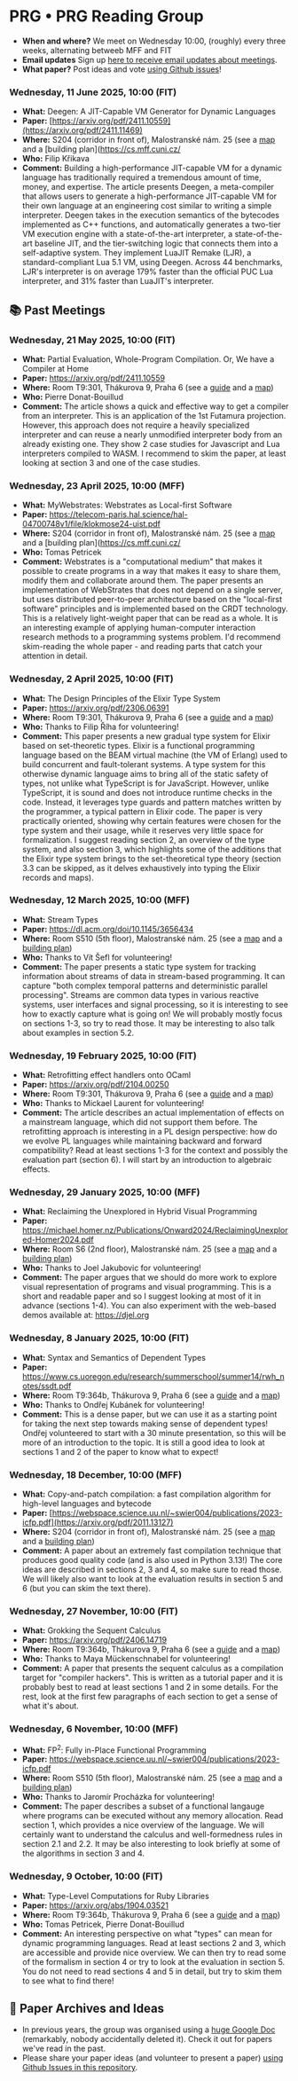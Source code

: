 # PRG • PRG Reading Group

- **When and where?** We meet on Wednesday 10:00, (roughly) every three weeks, alternating betweeb MFF and FIT
- **Email updates** Sign up [here to receive email updates about meetings](https://forms.gle/ZBNJS5QdCa7CvAxV7).
- **What paper?** Post ideas and vote [using Github issues](https://github.com/prgprg-org/reading-group/issues)!

<!-- ## :alarm_clock: Next Meeting -->

### Wednesday, 11 June 2025, 10:00 (FIT) 

- **What:** Deegen: A JIT-Capable VM Generator for Dynamic Languages
- **Paper:** [https://arxiv.org/pdf/2411.10559](https://arxiv.org/pdf/2411.11469)
- **Where:** S204 (corridor in front of), Malostranské nám. 25 (see a [map](https://www.mff.cuni.cz/en/internal-affairs/buildings-and-campuses/mala-strana) and a [building plan](https://cs.mff.cuni.cz/
- **Who:** Filip Křikava 
- **Comment:** Building a high-performance JIT-capable VM for a dynamic language has traditionally required a tremendous amount of time, money, and expertise. The article presents Deegen, a meta-compiler that allows users to generate a high-performance JIT-capable VM for their own language at an engineering cost similar to writing a simple interpreter. Deegen takes in the execution semantics of the bytecodes implemented as C++ functions, and automatically generates a two-tier VM execution engine with a state-of-the-art interpreter, a state-of-the-art baseline JIT, and the tier-switching logic that connects them into a self-adaptive system.  They implement LuaJIT Remake (LJR), a standard-compliant Lua 5.1 VM, using Deegen. Across 44 benchmarks, LJR's interpreter is on average 179% faster than the official PUC Lua interpreter, and 31% faster than LuaJIT's interpreter. 


<!-- ## :calendar: Future Meeting -->

## :books: Past Meetings


### Wednesday, 21 May 2025, 10:00 (FIT) 

- **What:** Partial Evaluation, Whole-Program Compilation. Or, We have a Compiler at Home
- **Paper:** https://arxiv.org/pdf/2411.10559
- **Where:** Room T9:301, Thákurova 9, Praha 6 (see a [guide](https://help.fit.cvut.cz/rooms/index.html) and a [map](https://help.fit.cvut.cz/rooms/map.html#t9-3))
- **Who:** Pierre Donat-Bouillud
- **Comment:** The article shows a quick and effective way to get a compiler from an interpreter. This is an application of the 1st Futamura projection. However, this approach does not require a heavily specialized interpreter and can reuse a nearly unmodified interpreter body from an already existing one. They show 2 case studies for
  Javascript and Lua interpreters compiled to WASM. I recommend to skim the paper, at least looking at section 3  and one of the case studies. 

### Wednesday, 23 April 2025, 10:00 (MFF) 

- **What:** MyWebstrates: Webstrates as Local-first Software
- **Paper:** https://telecom-paris.hal.science/hal-04700748v1/file/klokmose24-uist.pdf
- **Where:** S204 (corridor in front of), Malostranské nám. 25 (see a [map](https://www.mff.cuni.cz/en/internal-affairs/buildings-and-campuses/mala-strana) and a [building plan](https://cs.mff.cuni.cz/
- **Who:** Tomas Petricek
- **Comment:** Webstrates is a "computational medium" that makes it possible to create programs in a way that makes it easy to share them, modify them and collaborate around them. The paper presents an implementation of WebStrates that does not depend on a single server, but uses distributed peer-to-peer architecture based on the "local-first software" principles and is implemented based on the CRDT technology. This is a relatively light-weight paper that can be read as a whole. It is an interesting example of applying human-computer interaction research methods to a programming systems problem. I'd recommend skim-reading the whole paper - and reading parts that catch your attention in detail.
  
### Wednesday, 2 April 2025, 10:00 (FIT) 

- **What:** The Design Principles of the Elixir Type System
- **Paper:** https://arxiv.org/pdf/2306.06391
- **Where:** Room T9:301, Thákurova 9, Praha 6 (see a [guide](https://help.fit.cvut.cz/rooms/index.html) and a [map](https://help.fit.cvut.cz/rooms/map.html#t9-3))
- **Who:** Thanks to Filip Říha for volunteering!
- **Comment:** This paper presents a new gradual type system for Elixir based on set-theoretic types. Elixir is a functional programming language based on the BEAM virtual machine (the VM of Erlang) used to build concurrent and fault-tolerant systems. A type system for this otherwise dynamic language aims to bring all of the static safety of types, not unlike what TypeScript is for JavaScript. However, unlike TypeScript, it is sound and does not introduce runtime checks in the code. Instead, it leverages type guards and pattern matches written by the programmer, a typical pattern in Elixir code. The paper is very practically oriented, showing why certain features were chosen for the type system and their usage, while it reserves very little space for formalization. I suggest reading section 2, an overview of the type system, and also section 3, which highlights some of the additions that the Elixir type system brings to the set-theoretical type theory (section 3.3 can be skipped, as it delves exhaustively into typing the Elixir records and maps).

### Wednesday, 12 March 2025, 10:00 (MFF)

- **What:** Stream Types
- **Paper:** https://dl.acm.org/doi/10.1145/3656434
- **Where:** Room S510 (5th floor), Malostranské nám. 25 (see a [map](https://www.mff.cuni.cz/en/internal-affairs/buildings-and-campuses/mala-strana) and a [building plan](https://cs.mff.cuni.cz/cs/prakticke-informace/plan-budovy))
- **Who:** Thanks to Vít Šefl for volunteering!
- **Comment:** The paper presents a static type system for tracking information about streams of data in stream-based programming. It can capture "both complex temporal patterns and deterministic parallel processing". Streams are common data types in various reactive systems, user interfaces and signal processing, so it is interesting to see how to exactly capture what is going on! We will probably mostly focus on sections 1-3, so try to read those. It may be interesting to also talk about examples in section 5.2.

### Wednesday, 19 February 2025, 10:00 (FIT)

- **What:** Retrofitting effect handlers onto OCaml
- **Paper:** https://arxiv.org/pdf/2104.00250
- **Where:** Room T9:301, Thákurova 9, Praha 6 (see a [guide](https://help.fit.cvut.cz/rooms/index.html) and a [map](https://help.fit.cvut.cz/rooms/map.html#t9-3))
- **Who:** Thanks to Mickael Laurent for volunteering!
- **Comment:** The article describes an actual implementation of effects on a mainstream language, which did not support them before. The retrofitting approach is interesting in a PL design perspective: how do we evolve PL languages while maintaining backward and forward compatibility? 
   Read at least sections 1-3 for the context and possibly the evaluation part (section 6). I will start by an introduction to algebraic effects.

### Wednesday, 29 January 2025, 10:00 (MFF)

- **What:** Reclaiming the Unexplored in Hybrid Visual Programming
- **Paper:** https://michael.homer.nz/Publications/Onward2024/ReclaimingUnexplored-Homer2024.pdf
- **Where:** Room S6 (2nd floor), Malostranské nám. 25 (see a [map](https://www.mff.cuni.cz/en/internal-affairs/buildings-and-campuses/mala-strana) and a [building plan](https://cs.mff.cuni.cz/cs/prakticke-informace/plan-budovy))
- **Who:** Thanks to Joel Jakubovic for volunteering!
- **Comment:** The paper argues that we should do more work to explore visual representation of programs and visual programming.
   This is a short and readable paper and so I suggest looking at most of it in advance (sections 1-4). You can also
   experiment with the web-based demos available at: https://djel.org


### Wednesday, 8 January 2025, 10:00 (FIT)

- **What:** Syntax and Semantics of Dependent Types
- **Paper:** https://www.cs.uoregon.edu/research/summerschool/summer14/rwh_notes/ssdt.pdf
- **Where:** Room T9:364b, Thákurova 9, Praha 6 (see a [guide](https://help.fit.cvut.cz/rooms/index.html) and a [map](https://help.fit.cvut.cz/rooms/map.html#t9-3))
- **Who:** Thanks to Ondřej Kubánek for volunteering!
- **Comment:** This is a dense paper, but we can use it as a starting point for taking the next step
  towards making sense of dependent types! Ondřej volunteered to start with a 30 minute presentation,
  so this will be more of an introduction to the topic. It is still a good idea to look at sections 1 and
  2 of the paper to know what to expect!

### Wednesday, 18 December, 10:00 (MFF)

- **What:** Copy-and-patch compilation: a fast compilation algorithm for high-level languages and bytecode
- **Paper:** [https://webspace.science.uu.nl/~swier004/publications/2023-icfp.pdf](https://arxiv.org/pdf/2011.13127)
- **Where:** S204 (corridor in front of), Malostranské nám. 25 (see a [map](https://www.mff.cuni.cz/en/internal-affairs/buildings-and-campuses/mala-strana) and a [building plan](https://cs.mff.cuni.cz/cs/prakticke-informace/plan-budovy))
- **Comment:** A paper about an extremely fast compilation technique that produces good quality code (and is also
  used in Python 3.13!) The core ideas are described in sections 2, 3 and 4, so make sure to read those. We
  will likely also want to look at the evaluation results in section 5 and 6 (but you can skim the text there).

### Wednesday, 27 November, 10:00 (FIT)

- **What:** Grokking the Sequent Calculus
- **Paper:** https://arxiv.org/pdf/2406.14719
- **Where:** Room T9:364b, Thákurova 9, Praha 6 (see a [guide](https://help.fit.cvut.cz/rooms/index.html) and a [map](https://help.fit.cvut.cz/rooms/map.html#t9-3))
- **Who:** Thanks to Maya Mückenschnabel for volunteering!
- **Comment:** A paper that presents the sequent calculus as a compilation target for "compiler hackers". This is
   written as a tutorial paper and it is probably best to read at least sections 1 and 2 in some details.
   For the rest, look at the first few paragraphs of each section to get a sense of what it's about.

### Wednesday, 6 November, 10:00 (MFF)

- **What:** FP<sup>2</sup>: Fully in-Place Functional Programming
- **Paper:** https://webspace.science.uu.nl/~swier004/publications/2023-icfp.pdf
- **Where:** Room S510 (5th floor), Malostranské nám. 25 (see a [map](https://www.mff.cuni.cz/en/internal-affairs/buildings-and-campuses/mala-strana) and a [building plan](https://cs.mff.cuni.cz/cs/prakticke-informace/plan-budovy))
- **Who:** Thanks to Jaromír Procházka for volunteering!
- **Comment:** The paper describes a subset of a functional langauge where programs can be executed without
  any memory allocation. Read section 1, which provides a nice overview of the language. We will certainly want
  to understand the calculus and well-formedness rules in section 2.1 and 2.2. It may be also interesting to look
  briefly at some of the algorithms in section 3 and 4. 

### Wednesday, 9 October, 10:00 (FIT)

- **What:** Type-Level Computations for Ruby Libraries
- **Paper:** https://arxiv.org/abs/1904.03521
- **Where:** Room T9:364b, Thákurova 9, Praha 6 (see a [guide](https://help.fit.cvut.cz/rooms/index.html) and a [map](https://help.fit.cvut.cz/rooms/map.html#t9-3))
- **Who:** Tomas Petricek, Pierre Donat-Bouillud
- **Comment:** An interesting perspective on what "types" can mean for dynamic programming languages.
  Read at least sections 2 and 3, which are accessible and provide nice overview. We can then try to
  read some of the formalism in section 4 or try to look at the evaluation in section 5. You do not
  need to read sections 4 and 5 in detail, but try to skim them to see what to find there!

## :scroll: Paper Archives and Ideas

* In previous years, the group was organised using a [huge Google Doc](https://docs.google.com/document/d/1sz3G_62GRTERmxXcnczZqGLB1vT_W5dAUewKAMwpKT0/edit?usp=sharing) (remarkably, nobody accidentally deleted it). Check it out for papers we've read in the past.
* Please share your paper ideas (and volunteer to present a paper) [using Github Issues in this repository](https://github.com/prgprg-org/reading-group/issues).


